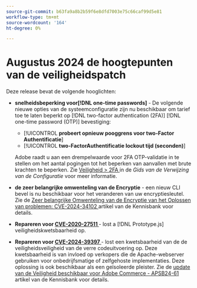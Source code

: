 ```yaml
---
source-git-commit: b63fa9a8b2b59f6e8dfd7003e75c66caf99d5e81
workflow-type: tm+mt
source-wordcount: '164'
ht-degree: 0%

---
```

# Augustus 2024 de hoogtepunten van de veiligheidspatch

Deze release bevat de volgende hooglichten:

* **snelheidsbeperking voor[!DNL one-time passwords]** - De volgende nieuwe opties van de systeemconfiguratie zijn nu beschikbaar om tarief toe te laten beperkt op [!DNL two-factor authentication (2FA)] [!DNL one-time password (OTP)] bevestiging:

   * [!UICONTROL **probeert opnieuw pooggrens voor two-Factor Authentificatie**]
   * [!UICONTROL **two-FactorAuthentificatie lockout tijd (seconden)**]

  Adobe raadt u aan een drempelwaarde voor 2FA OTP-validatie in te stellen om het aantal pogingen tot het beperken van aanvallen met brute krachten te beperken. Zie [ Veiligheid > 2FA ](https://experienceleague.adobe.com/en/docs/commerce-admin/config/security/2fa) in de _Gids van de Verwijzing van de Configuratie_ voor meer informatie. <!-- AC-12095 -->

* **de zeer belangrijke omwenteling van de Encryptie** - een nieuw CLI bevel is nu beschikbaar voor het veranderen van uw encryptiesleutel. Zie de [ Zeer belangrijke Omwenteling van de Encryptie van het Oplossen van problemen: CVE-2024-34102 ](https://experienceleague.adobe.com/en/docs/commerce-knowledge-base/kb/troubleshooting/known-issues-patches-attached/troubleshooting-encryption-key-rotation-cve-2024-34102) artikel van de Kennisbank voor details.

* **Repareren voor [ CVE-2020-27511 ](https://nvd.nist.gov/vuln/detail/CVE-2020-27511)** - lost a [!DNL Prototype.js] veiligheidskwetsbaarheid op.<!-- AC-11936 -->

* **Repareren voor [ CVE-2024-39397 ](https://nvd.nist.gov/vuln/detail/CVE-2024-39397)** - lost een kwetsbaarheid van de de veiligheidsveiligheid van de verre codeuitvoering op. Deze kwetsbaarheid is van invloed op verkopers die de Apache-webserver gebruiken voor onbedrijfsmatige of zelfgehoste implementaties. Deze oplossing is ook beschikbaar als een geïsoleerde pleister. Zie de [ update van de Veiligheid beschikbaar voor Adobe Commerce - APSB24-61 ](https://experienceleague.adobe.com/en/docs/commerce-knowledge-base/kb/troubleshooting/known-issues-patches-attached/security-update-available-for-adobe-commerce-apsb24-61) artikel van de Kennisbank voor details.<!-- ACSD-60551 -->

